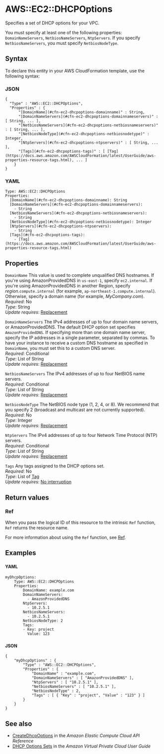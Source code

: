 # AWS::EC2::DHCPOptions<a name="aws-resource-ec2-dhcp-options"></a>

Specifies a set of DHCP options for your VPC\.

You must specify at least one of the following properties: `DomainNameServers`, `NetbiosNameServers`, `NtpServers`\. If you specify `NetbiosNameServers`, you must specify `NetbiosNodeType`\.

## Syntax<a name="aws-resource-ec2-dhcp-options-syntax"></a>

To declare this entity in your AWS CloudFormation template, use the following syntax:

### JSON<a name="aws-resource-ec2-dhcp-options-syntax.json"></a>

```
{
  "Type" : "AWS::EC2::DHCPOptions",
  "Properties" : {
      "[DomainName](#cfn-ec2-dhcpoptions-domainname)" : String,
      "[DomainNameServers](#cfn-ec2-dhcpoptions-domainnameservers)" : [ String, ... ],
      "[NetbiosNameServers](#cfn-ec2-dhcpoptions-netbiosnameservers)" : [ String, ... ],
      "[NetbiosNodeType](#cfn-ec2-dhcpoptions-netbiosnodetype)" : Integer,
      "[NtpServers](#cfn-ec2-dhcpoptions-ntpservers)" : [ String, ... ],
      "[Tags](#cfn-ec2-dhcpoptions-tags)" : [ [Tag](https://docs.aws.amazon.com/AWSCloudFormation/latest/UserGuide/aws-properties-resource-tags.html), ... ]
    }
}
```

### YAML<a name="aws-resource-ec2-dhcp-options-syntax.yaml"></a>

```
Type: AWS::EC2::DHCPOptions
Properties: 
  [DomainName](#cfn-ec2-dhcpoptions-domainname): String
  [DomainNameServers](#cfn-ec2-dhcpoptions-domainnameservers): 
    - String
  [NetbiosNameServers](#cfn-ec2-dhcpoptions-netbiosnameservers): 
    - String
  [NetbiosNodeType](#cfn-ec2-dhcpoptions-netbiosnodetype): Integer
  [NtpServers](#cfn-ec2-dhcpoptions-ntpservers): 
    - String
  [Tags](#cfn-ec2-dhcpoptions-tags): 
    - [Tag](https://docs.aws.amazon.com/AWSCloudFormation/latest/UserGuide/aws-properties-resource-tags.html)
```

## Properties<a name="aws-resource-ec2-dhcp-options-properties"></a>

`DomainName`  <a name="cfn-ec2-dhcpoptions-domainname"></a>
This value is used to complete unqualified DNS hostnames\. If you're using AmazonProvidedDNS in `us-east-1`, specify `ec2.internal`\. If you're using AmazonProvidedDNS in another Region, specify *region*\.`compute.internal` \(for example, `ap-northeast-1.compute.internal`\)\. Otherwise, specify a domain name \(for example, *MyCompany\.com*\)\.  
*Required*: No  
*Type*: String  
*Update requires*: [Replacement](https://docs.aws.amazon.com/AWSCloudFormation/latest/UserGuide/using-cfn-updating-stacks-update-behaviors.html#update-replacement)

`DomainNameServers`  <a name="cfn-ec2-dhcpoptions-domainnameservers"></a>
The IPv4 addresses of up to four domain name servers, or AmazonProvidedDNS\. The default DHCP option set specifies `AmazonProvidedDNS`\. If specifying more than one domain name server, specify the IP addresses in a single parameter, separated by commas\. To have your instance to receive a custom DNS hostname as specified in `DomainName`, you must set this to a custom DNS server\.  
*Required*: Conditional  
*Type*: List of String  
*Update requires*: [Replacement](https://docs.aws.amazon.com/AWSCloudFormation/latest/UserGuide/using-cfn-updating-stacks-update-behaviors.html#update-replacement)

`NetbiosNameServers`  <a name="cfn-ec2-dhcpoptions-netbiosnameservers"></a>
The IPv4 addresses of up to four NetBIOS name servers\.  
*Required*: Conditional  
*Type*: List of String  
*Update requires*: [Replacement](https://docs.aws.amazon.com/AWSCloudFormation/latest/UserGuide/using-cfn-updating-stacks-update-behaviors.html#update-replacement)

`NetbiosNodeType`  <a name="cfn-ec2-dhcpoptions-netbiosnodetype"></a>
The NetBIOS node type \(1, 2, 4, or 8\)\. We recommend that you specify 2 \(broadcast and multicast are not currently supported\)\.  
*Required*: No  
*Type*: Integer  
*Update requires*: [Replacement](https://docs.aws.amazon.com/AWSCloudFormation/latest/UserGuide/using-cfn-updating-stacks-update-behaviors.html#update-replacement)

`NtpServers`  <a name="cfn-ec2-dhcpoptions-ntpservers"></a>
The IPv4 addresses of up to four Network Time Protocol \(NTP\) servers\.  
*Required*: Conditional  
*Type*: List of String  
*Update requires*: [Replacement](https://docs.aws.amazon.com/AWSCloudFormation/latest/UserGuide/using-cfn-updating-stacks-update-behaviors.html#update-replacement)

`Tags`  <a name="cfn-ec2-dhcpoptions-tags"></a>
Any tags assigned to the DHCP options set\.  
*Required*: No  
*Type*: List of [Tag](https://docs.aws.amazon.com/AWSCloudFormation/latest/UserGuide/aws-properties-resource-tags.html)  
*Update requires*: [No interruption](https://docs.aws.amazon.com/AWSCloudFormation/latest/UserGuide/using-cfn-updating-stacks-update-behaviors.html#update-no-interrupt)

## Return values<a name="aws-resource-ec2-dhcp-options-return-values"></a>

### Ref<a name="aws-resource-ec2-dhcp-options-return-values-ref"></a>

When you pass the logical ID of this resource to the intrinsic `Ref` function, `Ref` returns the resource name\.

For more information about using the `Ref` function, see [Ref](https://docs.aws.amazon.com/AWSCloudFormation/latest/UserGuide/intrinsic-function-reference-ref.html)\.

## Examples<a name="aws-resource-ec2-dhcp-options--examples"></a>

### <a name="aws-resource-ec2-dhcp-options--examples--"></a>



#### YAML<a name="aws-resource-ec2-dhcp-options--examples----yaml"></a>

```
myDhcpOptions: 
    Type: AWS::EC2::DHCPOptions
    Properties: 
        DomainName: example.com
        DomainNameServers: 
          - AmazonProvidedDNS
        NtpServers: 
          - 10.2.5.1
        NetbiosNameServers: 
          - 10.2.5.1
        NetbiosNodeType: 2
        Tags: 
        - Key: project
          Value: 123
```

### <a name="aws-resource-ec2-dhcp-options--examples--"></a>



#### JSON<a name="aws-resource-ec2-dhcp-options--examples----json"></a>

```
{
    "myDhcpOptions" : {
        "Type" : "AWS::EC2::DHCPOptions",
        "Properties" : {
            "DomainName" : "example.com",
            "DomainNameServers" : [ "AmazonProvidedDNS" ],
            "NtpServers" : [ "10.2.5.1" ],
            "NetbiosNameServers" : [ "10.2.5.1" ],
            "NetbiosNodeType" : 2,
            "Tags" : [ { "Key" : "project", "Value" : "123" } ]
        }
    }
}
```

## See also<a name="aws-resource-ec2-dhcp-options--seealso"></a>
+  [CreateDhcpOptions](https://docs.aws.amazon.com/AWSEC2/latest/APIReference/ApiReference-query-CreateDhcpOptions.html) in the *Amazon Elastic Compute Cloud API Reference* 
+ [DHCP Options Sets](https://docs.aws.amazon.com/vpc/latest/userguide/VPC_DHCP_Options.html) in the *Amazon Virtual Private Cloud User Guide*

